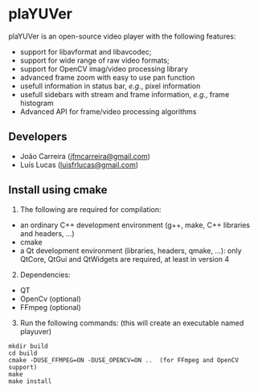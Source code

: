 plaYUVer
========

plaYUVer is an open-source video player with the following features:
- support for libavformat and libavcodec;
- support for wide range of raw video formats;
- support for OpenCV imag/video processing library
- advanced frame zoom with easy to use pan function
- usefull information in status bar, *e.g.*, pixel information
- usefull sidebars with stream and frame information, *e.g.*, frame histogram
- Advanced API for frame/video processing algorithms


Developers
----------------------------------------------------------------

- João Carreira     (jfmcarreira@gmail.com)
- Luís Lucas        (luisfrlucas@gmail.com) 


Install using cmake
----------------------------------------------------------------

1. The following are required for compilation:
  - an ordinary C++ development environment (g++, make, C++ libraries and headers, ...)
  - cmake
  - a Qt development environment (libraries, headers, qmake, ...): only QtCore, QtGui and QtWidgets are required, at least in version 4

2. Dependencies:
  - QT
  - OpenCv (optional)
  - FFmpeg (optional)

3. Run the following commands: (this will create an executable named playuver) 
```
mkdir build
cd build
cmake -DUSE_FFMPEG=ON -DUSE_OPENCV=ON ..  (for FFmpeg and OpenCV support)
make
make install 
```
